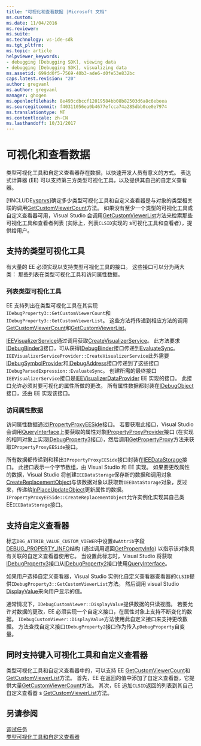 ```yaml
---
title: "可视化和查看数据 |Microsoft 文档"
ms.custom: 
ms.date: 11/04/2016
ms.reviewer: 
ms.suite: 
ms.technology: vs-ide-sdk
ms.tgt_pltfrm: 
ms.topic: article
helpviewer_keywords:
- debugging [Debugging SDK], viewing data
- debugging [Debugging SDK], visualizing data
ms.assetid: 699dd0f5-7569-40b3-ade6-d0fe53e832bc
caps.latest.revision: "20"
author: gregvanl
ms.author: gregvanl
manager: ghogen
ms.openlocfilehash: 8e493cdbccf12019584bb08b82503d6a8c6ebeea
ms.sourcegitcommit: f40311056ea0b4677efcca74a285dbb0ce0e7974
ms.translationtype: MT
ms.contentlocale: zh-CN
ms.lasthandoff: 10/31/2017
---
```

# <a name="visualizing-and-viewing-data"></a>可视化和查看数据
类型可视化工具和自定义查看器存在数据，以快速开发人员有意义的方式。 表达式计算器 (EE) 可以支持第三方类型可视化工具，以及提供其自己的自定义查看器。  
  
 [!INCLUDE[vsprvs](../../code-quality/includes/vsprvs_md.md)]确定多少类型可视化工具和自定义查看器是与对象的类型相关联的调用[GetCustomViewerCount](../../extensibility/debugger/reference/idebugproperty3-getcustomviewercount.md)方法。 如果没有至少一个类型的可视化工具或自定义查看器可用，Visual Studio 会调用[GetCustomViewerList](../../extensibility/debugger/reference/idebugproperty3-getcustomviewerlist.md)方法来检索那些可视化工具和查看者列表 (实际上，列表`CLSID`实现的 s可视化工具和查看者），提供给用户。  
  
## <a name="supporting-type-visualizers"></a>支持的类型可视化工具  
 有大量的 EE 必须实现以支持类型可视化工具的接口。 这些接口可以分为两大类： 那些列表在类型可视化工具和访问属性数据。  
  
### <a name="listing-type-visualizers"></a>列表类型可视化工具  
 EE 支持列出在类型可视化工具在其实现`IDebugProperty3::GetCustomViewerCount`和`IDebugProperty3::GetCustomViewerList`。 这些方法将传递到相应方法的调用[GetCustomViewerCount](../../extensibility/debugger/reference/ieevisualizerservice-getcustomviewercount.md)和[GetCustomViewerList](../../extensibility/debugger/reference/ieevisualizerservice-getcustomviewerlist.md)。  
  
 [IEEVisualizerService](../../extensibility/debugger/reference/ieevisualizerservice.md)通过调用获取[CreateVisualizerService](../../extensibility/debugger/reference/ieevisualizerserviceprovider-createvisualizerservice.md)。 此方法要求[IDebugBinder3](../../extensibility/debugger/reference/idebugbinder3.md)接口，可从获得[IDebugBinder](../../extensibility/debugger/reference/idebugbinder.md)接口传递到[EvaluateSync](../../extensibility/debugger/reference/idebugparsedexpression-evaluatesync.md)。 `IEEVisualizerServiceProvider::CreateVisualizerService`此外需要[IDebugSymbolProvider](../../extensibility/debugger/reference/idebugsymbolprovider.md)和[IDebugAddress](../../extensibility/debugger/reference/idebugaddress.md)接口传递到了这些接口`IDebugParsedExpression::EvaluateSync`。 创建所需的最终接口`IEEVisualizerService`接口是[IEEVisualizerDataProvider](../../extensibility/debugger/reference/ieevisualizerdataprovider.md) EE 实现的接口。 此接口允许必须对要可视化的属性所做的更改。 所有属性数据都封装在[IDebugObject](../../extensibility/debugger/reference/idebugobject.md)接口，还由 EE 实现该接口。  
  
### <a name="accessing-property-data"></a>访问属性数据  
 访问属性数据通过[IPropertyProxyEESide](../../extensibility/debugger/reference/ipropertyproxyeeside.md)接口。 若要获取此接口，Visual Studio 会调用[QueryInterface](/cpp/atl/queryinterface)上要获取的属性对象[IPropertyProxyProvider](../../extensibility/debugger/reference/ipropertyproxyprovider.md)接口 (在实现的相同对象上实现[IDebugProperty3](../../extensibility/debugger/reference/idebugproperty3.md)接口)，然后调用[GetPropertyProxy](../../extensibility/debugger/reference/ipropertyproxyprovider-getpropertyproxy.md)方法来获取`IPropertyProxyEESide`接口。  
  
 所有数据都传递到和移出`IPropertyProxyEESide`接口封装在[IEEDataStorage](../../extensibility/debugger/reference/ieedatastorage.md)接口。 此接口表示一个字节数组，由 Visual Studio 和 EE 实现。 如果要更改属性的数据，Visual Studio 将创建`IEEDataStorage`保存新的数据和调用对象[CreateReplacementObject](../../extensibility/debugger/reference/ipropertyproxyeeside-createreplacementobject.md)与该数据对象以获取新`IEEDataStorage`对象，反过来，传递给[InPlaceUpdateObject](../../extensibility/debugger/reference/ipropertyproxyeeside-inplaceupdateobject.md)更新属性的数据。 `IPropertyProxyEESide::CreateReplacementObject`允许实例化实现其自己类 EE`IEEDataStorage`接口。  
  
## <a name="supporting-custom-viewers"></a>支持自定义查看器  
 标志`DBG_ATTRIB_VALUE_CUSTOM_VIEWER`中设置`dwAttrib`字段[DEBUG_PROPERTY_INFO](../../extensibility/debugger/reference/debug-property-info.md)结构 (通过调用返回[GetPropertyInfo](../../extensibility/debugger/reference/idebugproperty2-getpropertyinfo.md)) 以指示该对象具有关联的自定义查看器使用它。 当设置此标志时，Visual Studio 将获取[IDebugProperty3](../../extensibility/debugger/reference/idebugproperty3.md)接口从[IDebugProperty2](../../extensibility/debugger/reference/idebugproperty2.md)接口使用[QueryInterface](/cpp/atl/queryinterface)。  
  
 如果用户选择自定义查看器，Visual Studio 实例化自定义查看器查看器的`CLSID`提供`IDebugProperty3::GetCustomViewerList`方法。 然后调用 visual Studio [DisplayValue](../../extensibility/debugger/reference/idebugcustomviewer-displayvalue.md)来向用户显示的值。  
  
 通常情况下，`IDebugCustomViewer::DisplayValue`提供数据的只读视图。 若要允许对数据的更改，EE 必须实现一个自定义接口，在属性对象上支持不断变化的数据。 `IDebugCustomViewer::DisplayValue`方法使用此自定义接口来支持更改数据。 方法查找自定义接口`IDebugProperty2`接口作为传入`pDebugProperty`自变量。  
  
## <a name="supporting-both-type-visualizers-and-custom-viewers"></a>同时支持键入可视化工具和自定义查看器  
 类型可视化工具和自定义查看器中的，可以支持 EE [GetCustomViewerCount](../../extensibility/debugger/reference/idebugproperty3-getcustomviewercount.md)和[GetCustomViewerList](../../extensibility/debugger/reference/idebugproperty3-getcustomviewerlist.md)方法。 首先，EE 在返回的值中添加了自定义查看器，它提供大量[GetCustomViewerCount](../../extensibility/debugger/reference/ieevisualizerservice-getcustomviewercount.md)方法。 其次，EE 追加`CLSID`返回的列表到其自己自定义查看器 s [GetCustomViewerList](../../extensibility/debugger/reference/ieevisualizerservice-getcustomviewerlist.md)方法。  
  
## <a name="see-also"></a>另请参阅  
 [调试任务](../../extensibility/debugger/debugging-tasks.md)   
 [类型可视化工具和自定义查看器](../../extensibility/debugger/type-visualizer-and-custom-viewer.md)